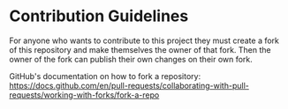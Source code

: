 # Contribution Guidelines
For anyone who wants to contribute to this project they must create a fork of this repository and make themselves the owner of that fork.
Then the owner of the fork can publish their own changes on their own fork.

GitHub's documentation on how to fork a repository: https://docs.github.com/en/pull-requests/collaborating-with-pull-requests/working-with-forks/fork-a-repo

